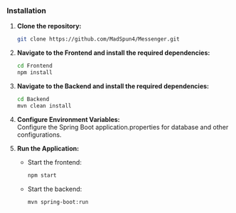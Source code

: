 ### Installation

1. **Clone the repository:**  
    ```bash  
    git clone https://github.com/MadSpun4/Messenger.git
    ```
   
2. **Navigate to the Frontend and install the required dependencies:**  
    ```bash
    cd Frontend
    npm install
    ```
   
3. **Navigate to the Backend and install the required dependencies:**  
    ```bash
    cd Backend
    mvn clean install
    ```
   
4. **Configure Environment Variables:**  
   Configure the Spring Boot application.properties for database and other configurations.

5. **Run the Application:**
    - Start the frontend:
      ```bash
      npm start
      ```
    - Start the backend:
      ```bash
      mvn spring-boot:run
      ```
